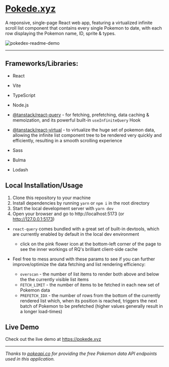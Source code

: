 # [Pokede.xyz](Pokede.xyz)

A reponsive, single-page React web app, featuring a virtualized infinite scroll list component that contains every single Pokemon to date, with each row displaying the Pokemon name, ID, sprite & types.

![pokedex-readme-demo](https://user-images.githubusercontent.com/15115669/228356192-4e5a56b0-7ca9-4709-af51-4f75aef7ec3d.gif)

***
## Frameworks/Libraries:

- React
- Vite
- TypeScript
- Node.js

- [@tanstack/react-query](https://tanstack.com/query) - for fetching, prefetching, data caching & memoization, and its powerful built-in `useInfiniteQuery` Hook
- [@tanstack/react-virtual](https://tanstack.com/virtual/v3) - to virtualize the huge set of pokemon data, allowing the infinite list component tree to be rendered very quickly and efficiently, resulting in a smooth scrolling experience
- Sass
- Bulma
- Lodash

## Local Installation/Usage

1) Clone this repository to your machine
2) Install dependencies by running `yarn` or `npm i` in the root directory
3) Start the local development server with `yarn dev`
4) Open your browser and go to http://localhost:5173 (or http://127.0.0.1:5173)
- `react-query` comes bundled with a great set of built-in devtools, which are currently enabled by default in the local dev environment 
  - click on the pink flower icon at the bottom-left corner of the page to see the inner workings of RQ's brilliant client-side cache

- Feel free to mess around with these params to see if you can further improve/optimize the data fetching and list rendering efficiency:
  - `overscan` - the number of list items to render both above and below the the currently visible list items
  - `FETCH_LIMIT` - the number of items to be fetched in each new set of Pokemon data
  - `PREFETCH_IDX` - the number of rows from the bottom of the currently rendered list which, when its position is reached, triggers the next batch of Pokemon to be prefetched (higher values generally result in a longer load-times)

## Live Demo
Check out the live demo at <https://pokede.xyz>
***
*Thanks to [pokeapi.co](pokeapi.co) for providing the free Pokemon data API endpoints used in this application.*

